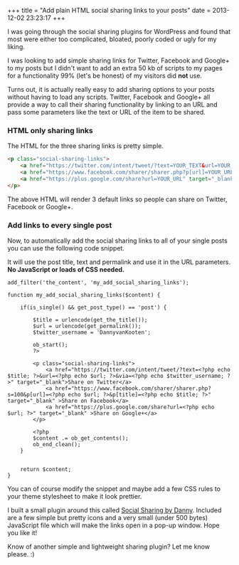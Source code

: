 +++
title = "Add plain HTML social sharing links to your posts"
date = 2013-12-02 23:23:17
+++

I was going through the social sharing plugins for WordPress and found that most were either too complicated, bloated, poorly coded or ugly for my liking. 

I was looking to add simple sharing links for Twitter, Facebook and Google+ to my posts but I didn't want to add an extra 50 kb of scripts to my pages for a functionality 99% (let's be honest) of my visitors did <strong>not </strong>use.

Turns out, it is actually really easy to add sharing options to your posts without having to load any scripts. Twitter, Facebook and Google+ all provide a way to call their sharing functionality by linking to an URL and pass some parameters like the text or URL of the item to be shared.

<h3>HTML only sharing links</h3>
The HTML for the three sharing links is pretty simple. 

```html
<p class="social-sharing-links">
    <a href="https://twitter.com/intent/tweet/?text=YOUR_TEXT&url=YOUR_URL&via=YOUR_TWITTER" target="_blank">Share on Twitter</a>
    <a href="https://www.facebook.com/sharer/sharer.php?p[url]=YOUR_URL&p[title]=YOUR_TITLE" target="_blank" >Share on Facebook</a>
    <a href="https://plus.google.com/share?url=YOUR_URL" target="_blank" >Share on Google+</a>
</p>
```

The above HTML will render 3 default links so people can share on Twitter, Facebook or Google+.

<h3>Add links to every single post</h3>
Now, to automatically add the social sharing links to all of your single posts you can use the following code snippet. 

It will use the post title, text and permalink and use it in the URL parameters. <strong>No JavaScript or loads of CSS needed.</strong>

```php?start_inline=1
add_filter('the_content', 'my_add_social_sharing_links');

function my_add_social_sharing_links($content) {

    if(is_single() && get_post_type() == 'post') {

        $title = urlencode(get_the_title());
        $url = urlencode(get_permalink());
        $twitter_username = 'DannyvanKooten';

        ob_start();
        ?>
        
        <p class="social-sharing-links">
            <a href="https://twitter.com/intent/tweet/?text=<?php echo $title; ?>&url=<?php echo $url; ?>&via=<?php echo $twitter_username; ?>" target="_blank">Share on Twitter</a>
            <a href="https://www.facebook.com/sharer/sharer.php?s=100&p[url]=<?php echo $url; ?>&p[title]=<?php echo $title; ?>" target="_blank" >Share on Facebook</a>
            <a href="https://plus.google.com/share?url=<?php echo $url; ?>" target="_blank" >Share on Google+</a>
        </p>

        <?php
        $content .= ob_get_contents();
        ob_end_clean();
    }


    return $content;
}
```

You can of course modify the snippet and maybe add a few CSS rules to your theme stylesheet to make it look prettier.

I built a small plugin around this called <a href="https://www.dannyvankooten.com/wordpress-plugins/social-sharing-by-danny/" title="Social Sharing by Danny">Social Sharing by Danny</a>. Included are a few simple but pretty icons and a very small (under 500 bytes) JavaScript file which will make the links open in a pop-up window. Hope you like it!

Know of another simple and lightweight sharing plugin? Let me know please. :)